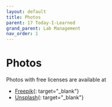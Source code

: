 ```yaml
---
layout: default
title: Photos
parent: 17 Today-I-Learned
grand_parent: Lab Management
nav_order: 1
---
```


# Photos

Photos with free licenses are available at

- [Freepik](https://de.freepik.com/){: target="_blank"}
- [Unsplash](https://unsplash.com/){: target="_blank"}